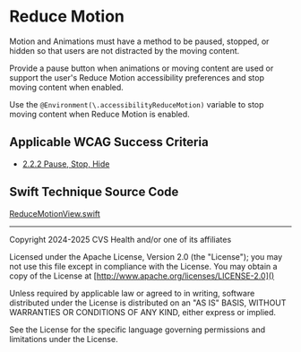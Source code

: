 # Reduce Motion

Motion and Animations must have a method to be paused, stopped, or hidden so that users are not distracted by the moving content. 

Provide a pause button when animations or moving content are used or support the user's Reduce Motion accessibility preferences and stop moving content when enabled. 

Use the `@Environment(\.accessibilityReduceMotion)` variable to stop moving content when Reduce Motion is enabled.    

## Applicable WCAG Success Criteria
- [2.2.2 Pause, Stop, Hide](https://www.w3.org/WAI/WCAG22/Understanding/pause-stop-hide)

## Swift Technique Source Code
[ReduceMotionView.swift](../iOSswiftUIa11yTechniques/ReduceMotionView.swift)

----

Copyright 2024-2025 CVS Health and/or one of its affiliates

Licensed under the Apache License, Version 2.0 (the "License");
you may not use this file except in compliance with the License.
You may obtain a copy of the License at
[http://www.apache.org/licenses/LICENSE-2.0]()

Unless required by applicable law or agreed to in writing, software
distributed under the License is distributed on an "AS IS" BASIS,
WITHOUT WARRANTIES OR CONDITIONS OF ANY KIND, either express or implied.

See the License for the specific language governing permissions and
limitations under the License.

